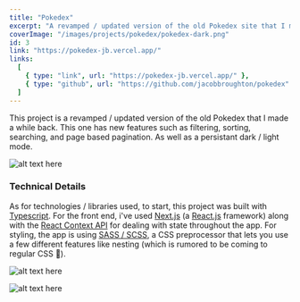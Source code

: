```yaml
---
title: "Pokedex"
excerpt: "A revamped / updated version of the old Pokedex site that I made a couple years ago. (This one is a lot cooler)."
coverImage: "/images/projects/pokedex/pokedex-dark.png"
id: 3
link: "https://pokedex-jb.vercel.app/"
links:
  [
    { type: "link", url: "https://pokedex-jb.vercel.app/" },
    { type: "github", url: "https://github.com/jacobbroughton/pokedex" },
  ]
---
```


<p>This project is a revamped / updated version of the old Pokedex that I made a while back. This one has new features such as filtering, sorting, searching, and page based pagination. As well as a persistant dark / light mode.</p>

![alt text here](/images/projects/pokedex/pokedex-dark.png)

### Technical Details

As for technologies / libraries used, to start, this project was built with [Typescript](https://www.typescriptlang.org). For the front end, i've used [Next.js](https://www.nextjs.org) (a [React.js](https://www.reactjs.org/) framework) along with the [React Context API](https://www.reactjs.org/docs/context.html) for dealing with state throughout the app. For styling, the app is using [SASS / SCSS](https://sass-lang.org), a CSS preprocessor that lets you use a few different features like nesting (which is rumored to be coming to regular CSS 👀).

![alt text here](/images/projects/pokedex/pokedex-light.png)

![alt text here](/images/projects/pokedex/pokedex-single.png)
